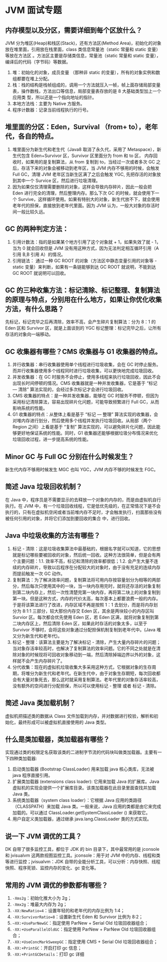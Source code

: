 JVM 面试专题
========

## 内存模型以及分区，需要详细到每个区放什么？

JVM 分为堆区(Heap)和栈区(Stack)，还有方法区(Method Area)，初始化的对象放在堆里面，引用放在栈里面，class 类信息常量池（static 常量和 static 变量）等放在方法区 。方法区主要是存储类信息，常量池（static 常量和 static 变量），编译后的代码（字节码）等数据。

1.  堆：初始化的对象，成员变量 （那种非 static 的变量），所有的对象实例和数组都要在堆上分配。
2.  栈：栈的结构是栈帧组成的，调用一个方法就压入一帧，帧上面存储局部变量表，操作数栈，方法出口等信息，局部变量表存放的是 8 大基础类型加上一个应用类 型，所以还是一个指向地址的指针。
3.  本地方法栈：主要为 Native 方服务。
4.  程序计数器：记录当前线程执行的行号。

## 堆里面的分区：Eden，Survival （from+ to），老年代，各自的特点。

1.  堆里面分为新生代和老生代（Java8 取消了永久代，采用了 Metaspace），新生代包含 Eden+Survivor 区，Survivor 区里面分为 from 和 to 区， 内存回收时，如果用的是复制算法，从 from 复制到 to，当经过一次或者多次 GC 之后，存活下来的对象会被移动到老年区，当 JVM 内存不够用的时候，会触发 Full GC，清理 JVM 老年区当新生区满了之后会触发 YGC, 先把存活的对象放到其中一个 Survice 区，然后进行垃圾清理。
2.  因为如果仅仅清理需要删除的对象，这样会导致内存碎片，因此一般会把 Eden 进行完全的清理，然后整理内存。那么下次 GC 的时候，就会使用下一个 Survive，这样循环使用。如果有特别大的对象，新生代放不下，就会使用老年代的担保，直接放到老年代里面。因为 JVM 认为，一般大对象的存活时间一般比较久远。

## GC 的两种判定方法：

1.  引用计数法：指的是如果某个地方引用了这个对象就 + 1，如果失效了就 - 1，当为 0 就会回收但是 JVM 没有用这种方式，因为无法判定相互循环引用（A 引用 B,B 引用 A）的情况。
2.  引用链法： 通过一种 GC ROOT 的对象（方法区中静态变量引用的对象等 - static 变量）来判断，如果有一条链能够到达 GC ROOT 就说明，不能到达 GC ROOT 就说明可以回收。

## GC 的三种收集方法：标记清除、标记整理、复制算法的原理与特点，分别用在什么地方，如果让你优化收集方法，有什么思路？

先标记，标记完毕之后再清除，效率不高，会产生碎片复制算法：分为 8：1 的 Eden 区和 Survivor 区，就是上面谈到的 YGC 标记整理：标记完毕之后，让所有存活的对象向一端移动。

## GC 收集器有哪些？CMS 收集器与 G1 收集器的特点。

1.  并行收集器：串行收集器使用单个线程进行垃圾收集，会在 GC 时停止服务。而并行收集器使用多个线程同时进行垃圾收集，可以更快地完成垃圾回收。
2.  并发收集器：在 GC 时服务不会停止，使用多线程来执行垃圾回收，因此不会出现长时间停顿的情况。CMS 收集器就是一种并发收集器，它是基于 “标记 — 清除” 算法实现的，会经过多次标记才会进行垃圾回收。
3.  CMS 收集器的特点：是一种并发收集器，能够在 GC 时服务不停顿，但因为采用标记清除算法，容易出现碎片化问题，可能导致频繁进行 Full GC，从而影响系统的性能。
4.  G1 收集器的特点：从整体上看是基于 “标记 — 整理” 算法实现的收集器，会对堆内存进行划分，然后使用多个线程并发执行垃圾回收。从局部（两个 Region 之间）上看是基于 “复制” 算法实现的，可以避免碎片化问题，因此能够更好地保证系统的性能。同时，G1 收集器还能够根据垃圾分布情况来优化垃圾回收过程，进一步提高系统的性能。

## Minor GC 与 Full GC 分别在什么时候发生？

新生代内存不够用时候发生 MGC 也叫 YGC，JVM 内存不够的时候发生 FGC。

## 简述 Java 垃圾回收机制？

在 Java 中，程序员是不需要显示的去释放一个对象的内存的，而是由虚拟机自行执行。在 JVM 中，有一个垃圾回收线程，它是低优先级的，在正常情况下是不会执行的，只有在虚拟机空闲或者当前堆内存不足时，才会触发执行，扫面那些没有被任何引用的对象，并将它们添加到要回收的集合 中，进行回收。

## Java 中垃圾收集的方法有哪些？

1.  标记 - 清除：这是垃圾收集算法中最基础的，根据名字就可以知道，它的思想就是标记哪些要被回收的对象，然后统一回收。这种方法很简单，但是会有两个主要问题：1.1. 效率不高，标记和清除的效率都很低；1.2. 会产生大量不连续的内存碎片，导致以后程序在分配较大的对象时，由于没有充足的连续内存而提前触发一次 GC 动作。
2.  复制算法：为了解决效率问题，复制算法将可用内存按容量划分为相等的两部分，然后每次只使用其中的一块，当一块内存用完时，就将还存活的对象复制到第二块内存上，然后一次性清楚完第一块内存，再将第二块上的对象复制到第一块。但是这种方式，内存的代价太高，每次基本上都要浪费一般的内存。于是将该算法进行了改进，内存区域不再是按照 1：1 去划分，而是将内存划分为 8:1:1 三部分，较大那份内存交 Eden 区，其余是两块较小的内存区叫 Survior 区。每次都会优先使用 Eden 区，若 Eden 区满，就将对象复制到第二块内存区上，然后清除 Eden 区，如果此时存活的对象太多，以至于 Survivor 不够时，会将这些对象通过分配担保机制复制到老年代中。(Java 堆又分为新生代和老年代)。
3.  标记 - 整理：该算法主要是为了解决标记 - 清除，产生大量内存碎片的问题；当对象存活率较高时，也解决了复制算法的效率问题。它的不同之处就是在清除对象的时候现将可回收对象移动到一端，然后清除掉端边界以外的对象，这样就不会产生内存碎片了。
4.  分代收集：现在的虚拟机垃圾收集大多采用这种方式，它根据对象的生存周期，将堆分为新生代和老年代。在新生代中，由于对象生存期短，每次回收都会有大量对象死去，那么这时就采用复制算法。老年代里的对象存活率较高，没有额外的空间进行分配担保，所以可以使用标记 - 整理 或者 标记 - 清除。

## 简述 Java 类加载机制？

虚拟机把描述类的数据从 Class 文件加载到内存，并对数据进行校验，解析和初始化，最终形成可以被虚拟机直接使用的 Java 类型。

## 什么是类加载器，类加载器有哪些？

实现通过类的权限定名获取该类的二进制字节流的代码块叫做类加载器。主要有一下四种类加载器:

1.  启动类加载器 (Bootstrap ClassLoader) 用来加载 java 核心类库，无法被 java 程序直接引用。
2.  扩展类加载器 (extensions class loader): 它用来加载 Java 的扩展库。Java 虚拟机的实现会提供一个扩展库目录。该类加载器在此目录里面查找并加载 Java 类。
3.  系统类加载器（system class loader）：它根据 Java 应用的类路径（CLASSPATH）来加载 Java 类。一般来说，Java 应用的类都是由它来完成加载的。可以通过 ClassLoader.getSystemClassLoader () 来获取它。
4.  用户自定义类加载器，通过继承 java.lang.ClassLoader 类的方式实现。

## 说一下 JVM 调优的工具？

DK 自带了很多监控工具，都位于 JDK 的 bin 目录下，其中最常用的是 jconsole 和 jvisualvm 这两款视图监控工具。jconsole：用于对 JVM 中的内存、线程和类等进行监控；jvisualvm：JDK 自带的全能分析工具，可以分析：内存快照、线程快照、程序死锁、监控内存的变化、gc 变化等。

## 常用的 JVM 调优的参数都有哪些？

1.  `-Xms2g`：初始化推大小为 2g；
2.  `-Xmx2g`：堆最大内存为 2g；
3.  `-XX:NewRatio=4`：设置年轻的和老年代的内存比例为 1:4；
4.  `-XX:SurvivorRatio=8`：设置新生代 Eden 和 Survivor 比例为 8:2；
5.  `–XX:+UseParNewGC`：指定使用 ParNew + Serial Old 垃圾回收器组合；
6.  `-XX:+UseParallelOldGC`：指定使用 ParNew + ParNew Old 垃圾回收器组合；
7.  `-XX:+UseConcMarkSweepGC`：指定使用 CMS + Serial Old 垃圾回收器组合；
8.  `-XX:+PrintGC`：开启打印 gc 信息；
9.  `-XX:+PrintGCDetails`：打印 gc 详细
